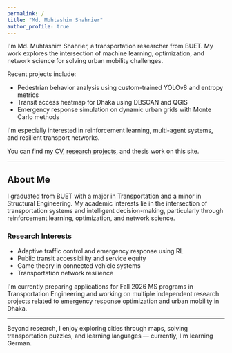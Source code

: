 ```yaml
---
permalink: /
title: "Md. Muhtashim Shahrier"
author_profile: true
---
```


I'm Md. Muhtashim Shahrier, a transportation researcher from BUET. My work explores the intersection of machine learning, optimization, and network science for solving urban mobility challenges.

Recent projects include:
- Pedestrian behavior analysis using custom-trained YOLOv8 and entropy metrics
- Transit access heatmap for Dhaka using DBSCAN and QGIS
- Emergency response simulation on dynamic urban grids with Monte Carlo methods

I'm especially interested in reinforcement learning, multi-agent systems, and resilient transport networks.

You can find my [CV](/files/cv.pdf), [research projects](/portfolio/), and thesis work on this site.

---

## About Me

I graduated from BUET with a major in Transportation and a minor in Structural Engineering. My academic interests lie in the intersection of transportation systems and intelligent decision-making, particularly through reinforcement learning, optimization, and network science.

### Research Interests

- Adaptive traffic control and emergency response using RL
- Public transit accessibility and service equity
- Game theory in connected vehicle systems
- Transportation network resilience

I'm currently preparing applications for Fall 2026 MS programs in Transportation Engineering and working on multiple independent research projects related to emergency response optimization and urban mobility in Dhaka.

---

Beyond research, I enjoy exploring cities through maps, solving transportation puzzles, and learning languages — currently, I'm learning German.

